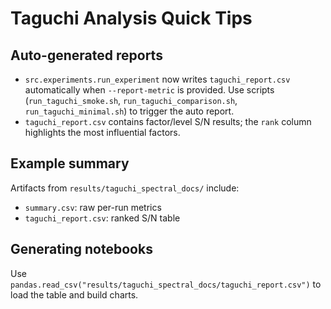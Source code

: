 # Taguchi Analysis Quick Tips

## Auto-generated reports

- `src.experiments.run_experiment` now writes `taguchi_report.csv` automatically when `--report-metric` is provided. 
  Use scripts (`run_taguchi_smoke.sh`, `run_taguchi_comparison.sh`, `run_taguchi_minimal.sh`) to trigger the auto report.
- `taguchi_report.csv` contains factor/level S/N results; the `rank` column highlights the most influential factors.

## Example summary

Artifacts from `results/taguchi_spectral_docs/` include:
- `summary.csv`: raw per-run metrics
- `taguchi_report.csv`: ranked S/N table

## Generating notebooks

Use `pandas.read_csv("results/taguchi_spectral_docs/taguchi_report.csv")` to load the table and build charts.